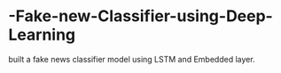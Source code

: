 # -Fake-new-Classifier-using-Deep-Learning
built a fake news classifier model using LSTM and Embedded layer.
